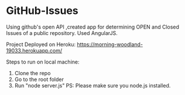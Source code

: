 # GitHub-Issues
Using github's open API ,created app for determining OPEN and Closed Issues of a public repository.
Used AngularJS.

Project Deployed on Heroku: https://morning-woodland-19033.herokuapp.com/

Steps to run on local machine:
1) Clone the repo
2) Go to the root folder
3) Run "node server.js"
PS: Please make sure you node.js installed.
